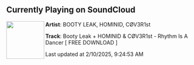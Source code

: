 ## Currently Playing on SoundCloud

[<img align="left" width="100" src="https://i1.sndcdn.com/artworks-GSOv2mrBs5QuhM5B-KLcgzA-t500x500.jpg">](https://soundcloud.com/bo0tyleak/riad)

**Artist**: BOOTY LEAK, HOMINID, CØV3R1st 

**Track**: Booty Leak + HOMINID & CØV3R1st - Rhythm Is A Dancer [ FREE DOWNLOAD ]

Last updated at 2/10/2025, 9:24:53 AM
